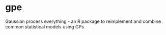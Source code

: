 # gpe
Gaussian process everything - an R package to reimplement and combine common statistical models using GPs
